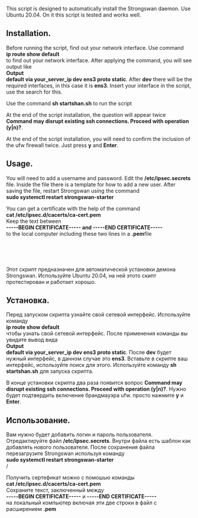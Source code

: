 This script is designed to automatically install the Strongswan daemon. Use Ubuntu 20.04. On it this script is tested and works well.

<h2>Installation.</h2>
Before running the script, find out your network interface. Use command
</br><strong>ip route show default</strong></br>
to find out your network interface.
After applying the command, you will see output like
</br><strong>Output</br>
default via your_server_ip dev ens3 proto static</strong>. After <strong>dev</strong> there will be the required interfaces, in this case it is <strong>ens3</strong>. Insert your interface in the script, use the search for this.

Use the command <strong>sh startshan.sh</strong> to run the script

At the end of the script installation, the question will appear twice <strong>Command may disrupt existing ssh connections. Proceed with operation (y|n)?</strong>.

At the end of the script installation, you will need to confirm the inclusion of the ufw firewall twice. Just press <strong>y</strong> and <strong>Enter</strong>.

<h2>Usage.</h2>
You will need to add a username and password.
Edit the <strong>/etc/ipsec.secrets</strong> file. Inside the file there is a template for how to add a new user.
After saving the file, restart Strongswan using the command
</br><strong>sudo systemctl restart strongswan-starter</strong></br>

You can get a certificate with the help of the command
</br><strong>cat /etc/ipsec.d/cacerts/ca-cert.pem</strong></br>
Keep the text between
</br><strong>-----BEGIN CERTIFICATE----- and -----END CERTIFICATE-----</strong></br>
to the local computer including these two lines in a <strong>.pem</strong>file

</br>
</br>
</br>

Этот скрипт предназначен для автоматической установки демона Strongswan. Используйте Ubuntu 20.04, на ней этото скипт протестирован и работает хорошо.

<h2>Установка.</h2>
Перед запуском скрипта узнайте свой сетевой интерфейс. Используйте команду 
</br><strong>ip route show default</strong></br> чтобы узнать свой сетевой интерфейс.
После применения команды вы увидите вывод вида
</br><strong>Output</br>
default via your_server_ip dev ens3  proto static</strong>. После <strong>dev</strong> будет нужный интерфейc, в данном случае это <strong>ens3</strong>. Вставьте в скрипте ваш интерфейс, используйте поиск для этого.
Используйте команду <strong>sh startshan.sh</strong> для запуска скрипта.

В конце установки скрипта два раза появится вопрос <strong>Command may disrupt existing ssh connections. Proceed with operation (y|n)?</strong>. Нужно будет подтвердить включение брандмауэра ufw. просто нажмите <strong>y</strong> и <strong>Enter</strong>.

<h2>Использование.</h2>
Вам нужно будет добавить логин и пароль пользователя.
Отредактируйте файл <strong>/etc/ipsec.secrets</strong>. Внутри файла есть шаблон как добавлять нового пользователя.
После сохранения файла перезагрузите Strongswan используя команду
</br><strong>sudo systemctl restart strongswan-starter</strong></br>/

Получить сертефикат можно с помошью команды
</br><strong>cat /etc/ipsec.d/cacerts/ca-cert.pem</strong></br>
Сохраните текст, заключенный между
</br><strong>-----BEGIN CERTIFICATE-----</strong> и <strong>-----END CERTIFICATE-----</strong></br>
на локальный компьютер включая эти две строки в файл с расширением <strong>.pem</strong>

